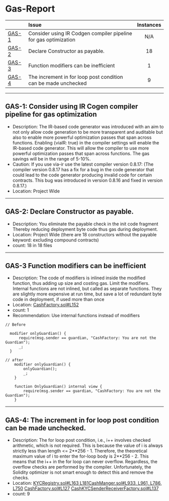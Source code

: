 # Gas-Report

|                                                                                | Issue                                                           | Instances |
| ------------------------------------------------------------------------------ | :-------------------------------------------------------------- | :-------: |
| [GAS-1](#gas-1-consider-using-ir-cogen-compiler-pipeline-for-gas-optimization) | Consider using IR Codgen compiler pipeline for gas optimization |    N/A    |
| [GAS-2](#gas-2-declare-constructor-as-payable)                                 | Declare Constructor as payable.                                 |    18     |
| [GAS-3](#-gas-3-function-modifiers-can-be-inefficient)                         | Function modifiers can be inefficient                           |     1     |
| [GAS-4](#gas-4-the-increment-in-for-loop-post-condition-can-be-made-unchecked) | The increment in for loop post condition can be made unchecked  |     9     |

---
## GAS-1: Consider using IR Cogen compiler pipeline for gas optimization
- Description: The IR-based code generator was introduced with an aim to not only allow code generation to be more transparent and auditable but also to enable more powerful optimization passes that span across functions. Enabling {viaIR: true} in the compiler settings will enable the IR-based code generator. This will allow the compiler to use more powerful optimization passes that span across functions. The gas savings will be in the range of 5-10%.
- Caution: If you use via-ir use the latest compiler version 0.8.17: (The compiler version 0.8.17 has a fix for a bug in the code generator that could lead to the code generator producing invalid code for certain contracts. This bug was introduced in version 0.8.16 and fixed in version 0.8.17.)
- Location: Project Wide

---
## GAS-2: Declare Constructor as payable.
- Description: You eliminate the payable check in the init code fragment Thereby reducing deployment byte code thus gas during deployment.
- Location: Project Wide (there are 18 constructors without the payable keyword: excluding compound contracts)
- count: 18 in 18 files

---
## GAS-3 Function modifiers can be inefficient
- Description: The code of modifiers is inlined inside the modified function, thus adding up size and costing gas. Limit the modifiers. Internal functions are not inlined, but called as separate functions. They are slightly more expensive at run time, but save a lot of redundant byte code in deployment, if used more than once
- Location: [CashFactory.sol#L152](https://github.com/code-423n4/2023-01-ondo/blob/main/contracts/cash/factory/CashFactory.sol#L152)
- count: 1
- Recommendation: Use internal functions instead of modifiers
```solidity
// Before

  modifier onlyGuardian() {
      require(msg.sender == guardian, "CashFactory: You are not the Guardian");
      _;
  }
```
```solidity
// after
    modifier onlyGuardian() {
        onlyGuardian();
        _;
    }

    function OnlyGuardian() internal view {
        require(msg.sender == guardian, "CashFactory: You are not the Guardian");
    }
```
---
## GAS-4: The increment in for loop post condition can be made unchecked.
- Description: The for loop post condition, i.e., i++ involves checked arithmetic, which is not required. This is because the value of i is always strictly less than length <= 2\**256 - 1. Therefore, the theoretical maximum value of i to enter the for-loop body is 2**256 - 2. This means that the i++ in the for loop can never overflow. Regardless, the overflow checks are performed by the compiler. Unfortunately, the Solidity optimizer is not smart enough to detect this and remove the checks.
- Location: [KYCRegistry.sol#L163 L181](https://github.com/code-423n4/2023-01-ondo/blob/main/contracts/cash/kyc/KYCRegistry.sol#L163)[CashManger.sol#L933, L961, L786, L750](https://github.com/code-423n4/2023-01-ondo/blob/main/contracts/cash/CashManager.sol#L933) [CashFactory.sol#L127](https://github.com/code-423n4/2023-01-ondo/blob/main/contracts/cash/factory/CashFactory.sol#L127) [CashKYCSenderReceiverFactory.sol#L137]()
- count: 9

